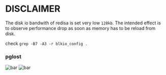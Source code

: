 # DISCLAIMER

The disk io bandwith of redisa is set very low `128kb`.
The intended effect is to observe performance drop as soon as memory has to be reload from disk.

check `grep -B7 -A3 -r blkio_config .`

### pglost
![bar](https://image.ibb.co/b95yvG/bar.png "bar")
![bar](https://image.ibb.co/ke7p2w/pglost.png "pglost")
